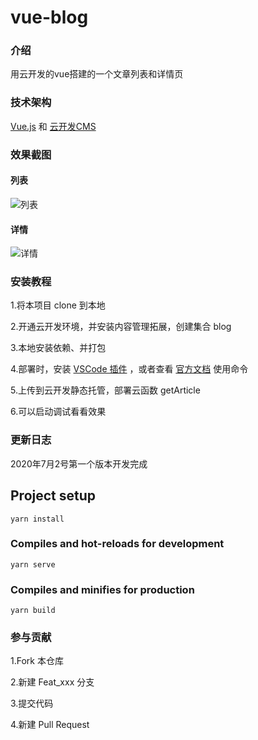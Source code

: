 # vue-blog

### 介绍
用云开发的vue搭建的一个文章列表和详情页

### 技术架构
 [Vue.js](https://cn.vuejs.org/) 和 [云开发CMS](https://console.cloud.tencent.com/tcb/cms)

### 效果截图
#### 列表
![列表](https://7376-svip9-1258873690.tcb.qcloud.la/uploads/1593699383560.png)

#### 详情
![详情](https://7376-svip9-1258873690.tcb.qcloud.la/uploads/1593699447754.png)

### 安装教程
1.将本项目 clone 到本地

2.开通云开发环境，并安装内容管理拓展，创建集合 blog

3.本地安装依赖、并打包

4.部署时，安装 [VSCode 插件](https://docs.cloudbase.net/vscode/intro.html) ，或者查看 [官方文档](https://docs.cloudbase.net) 使用命令

5.上传到云开发静态托管，部署云函数 getArticle

6.可以启动调试看看效果

### 更新日志

2020年7月2号第一个版本开发完成

## Project setup
```
yarn install
```

### Compiles and hot-reloads for development
```
yarn serve
```

### Compiles and minifies for production
```
yarn build
```

### 参与贡献

1.Fork 本仓库

2.新建 Feat_xxx 分支

3.提交代码

4.新建 Pull Request